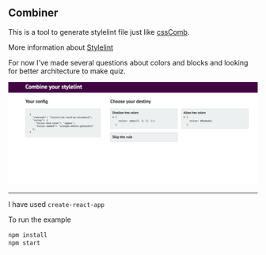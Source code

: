 ## Combiner

This is a tool to generate stylelint file just like
[cssComb](http://csscomb.com/config).

More information about [Stylelint](https://stylelint.io)

For now I've made several questions about colors and blocks and looking for better architecture to make quiz.

![Looks like this](public/screen4.png)

---

I have used ```create-react-app```

To run the example
```
npm install
npm start
```
